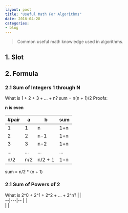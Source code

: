 ```yaml
---
layout: post
title: "Useful Math For Algorithms"
date: 2016-04-28
categories:
- blog
---
```


> Common useful math knowledge used in algorithms.

## 1. Slot
## 2. Formula
### 2.1 Sum of Integers 1 through N
What is 1 + 2 + 3 + ... + n?
sum = n(n + 1)/2
Proofs:

 **n is even**

|#pair| a | b | sum |
|---|---|---|---|
| 1 | 1 | n | 1+n |
| 2 | 2 | n-1 | 1+n |
| 3 | 3 | n-2 | 1+n |
| ... | ... | ... | ... |
| n/2 | n/2 | n/2 + 1 | 1+n |

sum = n/2 * (n + 1)

### 2.1 Sum of Powers of 2
What is 2^0 + 2^1 + 2^2 + ... + 2^n?
  |   |  
--|---|--
  |   |  
  |   |  
